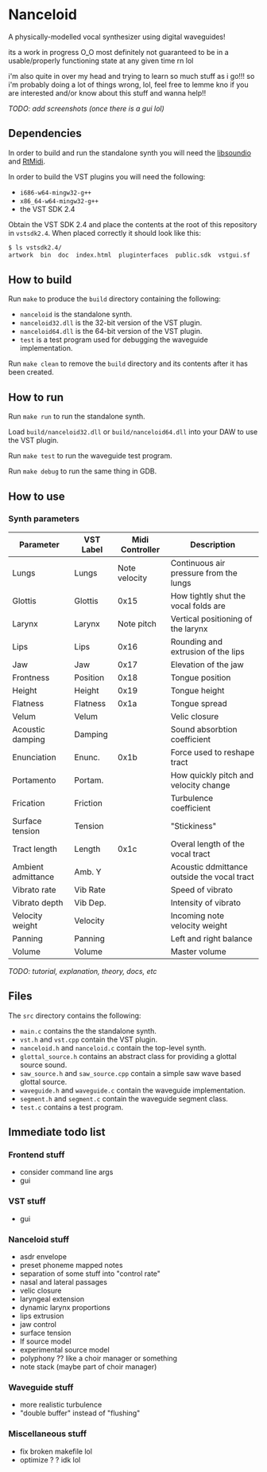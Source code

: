 # Nanceloid

A physically-modelled vocal synthesizer using digital waveguides!

its a work in progress O_O
most definitely not guaranteed to be in a usable/properly functioning state at any given time rn lol

i'm also quite in over my head and trying to learn so much stuff as i go!!! so i'm probably doing a lot of things wrong, lol, feel free to lemme kno if you are interested and/or know about this stuff and wanna help!!

_TODO: add screenshots (once there is a gui lol)_

## Dependencies

In order to build and run the standalone synth you will need the [libsoundio](http://libsound.io/) and [RtMidi](https://github.com/thestk/rtmidi).

In order to build the VST plugins you will need the following:
- `i686-w64-mingw32-g++`
- `x86_64-w64-mingw32-g++`
- the VST SDK 2.4

Obtain the VST SDK 2.4 and place the contents at the root of this repository in `vstsdk2.4`.
When placed correctly it should look like this:
```bash
$ ls vstsdk2.4/
artwork  bin  doc  index.html  pluginterfaces  public.sdk  vstgui.sf
```

## How to build

Run `make` to produce the `build` directory containing the following:
- `nanceloid` is the standalone synth.
- `nanceloid32.dll` is the 32-bit version of the VST plugin.
- `nanceloid64.dll` is the 64-bit version of the VST plugin.
- `test` is a test program used for debugging the waveguide implementation.

Run `make clean` to remove the `build` directory and its contents after it has been created.

## How to run

Run `make run` to run the standalone synth.

Load `build/nanceloid32.dll` or `build/nanceloid64.dll` into your DAW to use the VST plugin.

Run `make test` to run the waveguide test program.

Run `make debug` to run the same thing in GDB.

## How to use

### Synth parameters

| Parameter          | VST Label | Midi Controller | Description                                 |
|--------------------|-----------|-----------------|---------------------------------------------|
| Lungs              | Lungs     | Note velocity   | Continuous air pressure from the lungs      |
| Glottis            | Glottis   | 0x15            | How tightly shut the vocal folds are        |
| Larynx             | Larynx    | Note pitch      | Vertical positioning of the larynx          |
| Lips               | Lips      | 0x16            | Rounding and extrusion of the lips          |
| Jaw                | Jaw       | 0x17            | Elevation of the jaw                        |
| Frontness          | Position  | 0x18            | Tongue position                             |
| Height             | Height    | 0x19            | Tongue height                               |
| Flatness           | Flatness  | 0x1a            | Tongue spread                               |
| Velum              | Velum     |                 | Velic closure                               |
| Acoustic damping   | Damping   |                 | Sound absorbtion coefficient                |
| Enunciation        | Enunc.    | 0x1b            | Force used to reshape tract                 |
| Portamento         | Portam.   |                 | How quickly pitch and velocity change       |
| Frication          | Friction  |                 | Turbulence coefficient                      |
| Surface tension    | Tension   |                 | "Stickiness"                                |
| Tract length       | Length    | 0x1c            | Overal length of the vocal tract            |
| Ambient admittance | Amb. Y    |                 | Acoustic ddmittance outside the vocal tract |
| Vibrato rate       | Vib Rate  |                 | Speed of vibrato                            |
| Vibrato depth      | Vib Dep.  |                 | Intensity of vibrato                        |
| Velocity weight    | Velocity  |                 | Incoming note velocity weight               |
| Panning            | Panning   |                 | Left and right balance                      |
| Volume             | Volume    |                 | Master volume                               |

_TODO: tutorial, explanation, theory, docs, etc_

## Files

The `src` directory contains the following:
- `main.c` contains the the standalone synth.
- `vst.h` and `vst.cpp` contain the VST plugin.
- `nanceloid.h` and `nanceloid.c` contain the top-level synth.
- `glottal_source.h` contains an abstract class for providing a glottal source sound.
- `saw_source.h` and `saw_source.cpp` contain a simple saw wave based glottal source.
- `waveguide.h` and `waveguide.c` contain the waveguide implementation.
- `segment.h` and `segment.c` contain the waveguide segment class.
- `test.c` contains a test program.

## Immediate todo list

### Frontend stuff
- consider command line args
- gui

### VST stuff
- gui

### Nanceloid stuff
- asdr envelope
- preset phoneme mapped notes
- separation of some stuff into "control rate"
- nasal and lateral passages
- velic closure
- laryngeal extension
- dynamic larynx proportions
- lips extrusion
- jaw control
- surface tension
- lf source model
- experimental source model
- polyphony ?? like a choir manager or something
- note stack (maybe part of choir manager)

### Waveguide stuff
- more realistic turbulence
- "double buffer" instead of "flushing"

### Miscellaneous stuff
- fix broken makefile lol
- optimize ? ? idk lol
